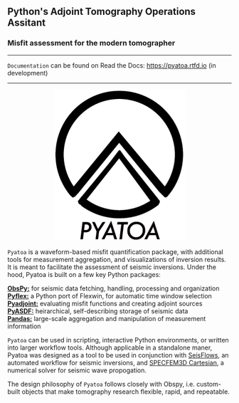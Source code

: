 ## Python's Adjoint Tomography Operations Assitant  
### Misfit assessment for the modern tomographer

---
`Documentation` can be found on Read the Docs: https://pyatoa.rtfd.io (in development)

---
<p align="center">
  <img src="pyatoa/docs/pyatoa_logo_w_text.png" />
</p>

`Pyatoa` is a waveform-based misfit quantification package, with additional tools for measurement aggregation, and visualizations of inversion results. It is meant to facilitate the assessment of seismic inversions. Under the hood, Pyatoa is built on a few key Python packages:

**[ObsPy:](https://github.com/obspy/obspy/wiki)** for seismic data fetching, handling, processing and organization    
**[Pyflex:](https://krischer.github.io/pyflex/)** a Python port of Flexwin, for automatic time window selection  
**[Pyadjoint:](http://krischer.github.io/pyadjoint/)** evaluating misfit functions and creating adjoint sources  
**[PyASDF:](https://seismicdata.github.io/pyasdf/)** heirarchical, self-describing storage of seismic data  
**[Pandas:](https://pandas.pydata.org/)** large-scale aggregation and manipulation of measurement information

`Pyatoa` can be used in scripting, interactive Python environments, or written into larger workflow tools. Although applicable in a standalone maner, Pyatoa was designed as a tool to be used in conjunction with [SeisFlows](https://github.com/rmodrak/seisflows), an automated workflow for seismic inversions, and [SPECFEM3D Cartesian](https://geodynamics.org/cig/software/specfem3d/), a numerical solver for seismic wave propogation.

The design philosophy of `Pyatoa` follows closely with Obspy, i.e. custom-built objects that make tomography research flexible, rapid, and repeatable.

